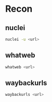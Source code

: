 # Recon

## nuclei

```bash
nuclei -u <url>
```

## whatweb
```bash
whatweb <url>
```

## waybackurls
```bash
waybackurls <url>
```
